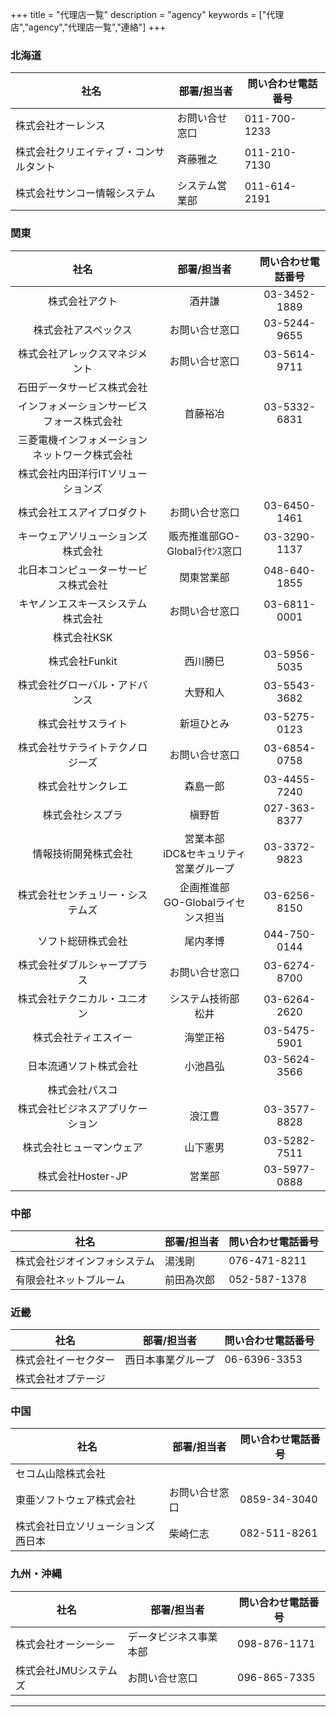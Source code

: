 +++
title = "代理店一覧"
description = "agency"
keywords = ["代理店","agency","代理店一覧","連絡"]
+++

### 北海道

| 社名 | 部署/担当者 | 問い合わせ電話番号 |
| --- | --- | --- |
| 株式会社オーレンス | お問い合せ窓口 | 011-700-1233 |
| 株式会社クリエイティブ・コンサルタント |	斉藤雅之 | 011-210-7130 |
| 株式会社サンコー情報システム | システム営業部 |	011-614-2191 |

### 関東
| 社名 | 部署/担当者 | 問い合わせ電話番号 |
| :---: | :---: | :---: |
| 株式会社アクト	| 酒井謙	| 03-3452-1889 |
| 株式会社アスペックス | お問い合せ窓口 | 03-5244-9655 |
| 株式会社アレックスマネジメント | お問い合せ窓口	| 03-5614-9711 |
| 石田データサービス株式会社 | |	|
| インフォメーションサービスフォース株式会社 |	首藤裕冶 | 03-5332-6831 |
| 三菱電機インフォメーションネットワーク株式会社 | | |
| 株式会社内田洋行ITソリューションズ | | |
| 株式会社エスアイプロダクト |	お問い合せ窓口 |	03-6450-1461 |
| キーウェアソリューションズ株式会社 |	販売推進部GO-Globalﾗｲｾﾝｽ窓口 |	03-3290-1137 |
| 北日本コンピューターサービス株式会社 |	関東営業部	| 048-640-1855 |
| キヤノンエスキースシステム株式会社 |	お問い合せ窓口 |	03-6811-0001 |
| 株式会社KSK | | |
| 株式会社Funkit | 西川勝巳	| 03-5956-5035 |
| 株式会社グローバル・アドバンス |	大野和人 | 03-5543-3682 |
| 株式会社サスライト | 新垣ひとみ	| 03-5275-0123 |
| 株式会社サテライトテクノロジーズ | お問い合せ窓口 | 03-6854-0758 |
| 株式会社サンクレエ	| 森島一郎 | 03-4455-7240 |
| 株式会社シスプラ | 槇野哲 | 027-363-8377 |
| 情報技術開発株式会社 |営業本部<br>iDC&セキュリティ営業グループ |	03-3372-9823|
| 株式会社センチュリー・システムズ | 企画推進部<br>GO-Globalライセンス担当 | 03-6256-8150 |
| ソフト総研株式会社 | 尾内孝博 | 044-750-0144 |
| 株式会社ダブルシャーププラス | お問い合せ窓口 | 03-6274-8700 |
| 株式会社テクニカル・ユニオン | システム技術部　松井 |	03-6264-2620 |
| 株式会社ティエスイー | 海堂正裕	| 03-5475-5901 |
| 日本流通ソフト株式会社 | 小池昌弘 | 03-5624-3566 |
| 株式会社パスコ | | |
| 株式会社ビジネスアプリケーション | 浪江豊 | 03-3577-8828 |
| 株式会社ヒューマンウェア | 山下憲男 | 03-5282-7511 |
| 株式会社Hoster-JP |	営業部 |	03-5977-0888 |

### 中部
| 社名 | 部署/担当者 | 問い合わせ電話番号 |
| --- | --- | --- |
| 株式会社ジオインフォシステム | 湯浅剛 | 076-471-8211 |
| 有限会社ネットブルーム | 前田為次郎 |	052-587-1378 |

### 近畿
| 社名 | 部署/担当者 | 問い合わせ電話番号 |
| --- | --- | --- |
| 株式会社イーセクター | 西日本事業グループ | 06-6396-3353 |
| 株式会社オプテージ | | |

### 中国
| 社名 | 部署/担当者 | 問い合わせ電話番号 |
| --- | --- | --- |
| セコム山陰株式会社 | | |
| 東亜ソフトウェア株式会社 | お問い合せ窓口 | 0859-34-3040 |
| 株式会社日立ソリューションズ西日本	| 柴崎仁志 | 082-511-8261 |

### 九州・沖縄
| 社名 | 部署/担当者 | 問い合わせ電話番号 |
| --- | --- | --- |
| 株式会社オーシーシー | データビジネス事業本部 | 098-876-1171 |
| 株式会社JMUシステムズ | お問い合せ窓口 | 096-865-7335 |

---
